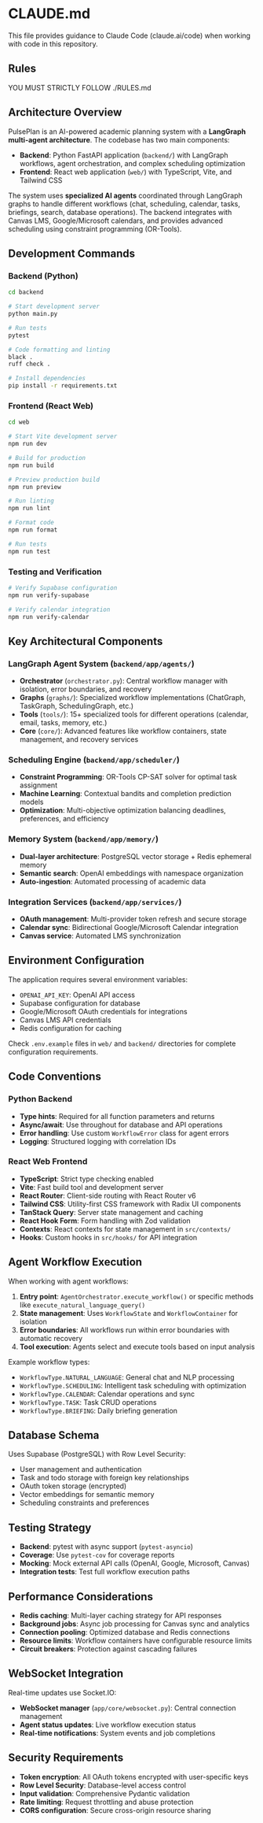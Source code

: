 # CLAUDE.md

This file provides guidance to Claude Code (claude.ai/code) when working with code in this repository.

## Rules
YOU MUST STRICTLY FOLLOW ./RULES.md

## Architecture Overview

PulsePlan is an AI-powered academic planning system with a **LangGraph multi-agent architecture**. The codebase has two main components:

- **Backend**: Python FastAPI application (`backend/`) with LangGraph workflows, agent orchestration, and complex scheduling optimization
- **Frontend**: React web application (`web/`) with TypeScript, Vite, and Tailwind CSS

The system uses **specialized AI agents** coordinated through LangGraph graphs to handle different workflows (chat, scheduling, calendar, tasks, briefings, search, database operations). The backend integrates with Canvas LMS, Google/Microsoft calendars, and provides advanced scheduling using constraint programming (OR-Tools).

## Development Commands

### Backend (Python)

```bash
cd backend

# Start development server
python main.py

# Run tests
pytest

# Code formatting and linting
black .
ruff check .

# Install dependencies
pip install -r requirements.txt
```

### Frontend (React Web)

```bash
cd web

# Start Vite development server
npm run dev

# Build for production
npm run build

# Preview production build
npm run preview

# Run linting
npm run lint

# Format code
npm run format

# Run tests
npm run test
```

### Testing and Verification

```bash
# Verify Supabase configuration
npm run verify-supabase

# Verify calendar integration
npm run verify-calendar
```

## Key Architectural Components

### LangGraph Agent System (`backend/app/agents/`)

- **Orchestrator** (`orchestrator.py`): Central workflow manager with isolation, error boundaries, and recovery
- **Graphs** (`graphs/`): Specialized workflow implementations (ChatGraph, TaskGraph, SchedulingGraph, etc.)
- **Tools** (`tools/`): 15+ specialized tools for different operations (calendar, email, tasks, memory, etc.)
- **Core** (`core/`): Advanced features like workflow containers, state management, and recovery services

### Scheduling Engine (`backend/app/scheduler/`)

- **Constraint Programming**: OR-Tools CP-SAT solver for optimal task assignment
- **Machine Learning**: Contextual bandits and completion prediction models
- **Optimization**: Multi-objective optimization balancing deadlines, preferences, and efficiency

### Memory System (`backend/app/memory/`)

- **Dual-layer architecture**: PostgreSQL vector storage + Redis ephemeral memory
- **Semantic search**: OpenAI embeddings with namespace organization
- **Auto-ingestion**: Automated processing of academic data

### Integration Services (`backend/app/services/`)

- **OAuth management**: Multi-provider token refresh and secure storage
- **Calendar sync**: Bidirectional Google/Microsoft Calendar integration
- **Canvas service**: Automated LMS synchronization

## Environment Configuration

The application requires several environment variables:

- `OPENAI_API_KEY`: OpenAI API access
- Supabase configuration for database
- Google/Microsoft OAuth credentials for integrations
- Canvas LMS API credentials
- Redis configuration for caching

Check `.env.example` files in `web/` and `backend/` directories for complete configuration requirements.

## Code Conventions

### Python Backend

- **Type hints**: Required for all function parameters and returns
- **Async/await**: Use throughout for database and API operations
- **Error handling**: Use custom `WorkflowError` class for agent errors
- **Logging**: Structured logging with correlation IDs

### React Web Frontend

- **TypeScript**: Strict type checking enabled
- **Vite**: Fast build tool and development server
- **React Router**: Client-side routing with React Router v6
- **Tailwind CSS**: Utility-first CSS framework with Radix UI components
- **TanStack Query**: Server state management and caching
- **React Hook Form**: Form handling with Zod validation
- **Contexts**: React contexts for state management in `src/contexts/`
- **Hooks**: Custom hooks in `src/hooks/` for API integration

## Agent Workflow Execution

When working with agent workflows:

1. **Entry point**: `AgentOrchestrator.execute_workflow()` or specific methods like `execute_natural_language_query()`
2. **State management**: Uses `WorkflowState` and `WorkflowContainer` for isolation
3. **Error boundaries**: All workflows run within error boundaries with automatic recovery
4. **Tool execution**: Agents select and execute tools based on input analysis

Example workflow types:

- `WorkflowType.NATURAL_LANGUAGE`: General chat and NLP processing
- `WorkflowType.SCHEDULING`: Intelligent task scheduling with optimization
- `WorkflowType.CALENDAR`: Calendar operations and sync
- `WorkflowType.TASK`: Task CRUD operations
- `WorkflowType.BRIEFING`: Daily briefing generation

## Database Schema

Uses Supabase (PostgreSQL) with Row Level Security:

- User management and authentication
- Task and todo storage with foreign key relationships
- OAuth token storage (encrypted)
- Vector embeddings for semantic memory
- Scheduling constraints and preferences

## Testing Strategy

- **Backend**: pytest with async support (`pytest-asyncio`)
- **Coverage**: Use `pytest-cov` for coverage reports
- **Mocking**: Mock external API calls (OpenAI, Google, Microsoft, Canvas)
- **Integration tests**: Test full workflow execution paths

## Performance Considerations

- **Redis caching**: Multi-layer caching strategy for API responses
- **Background jobs**: Async job processing for Canvas sync and analytics
- **Connection pooling**: Optimized database and Redis connections
- **Resource limits**: Workflow containers have configurable resource limits
- **Circuit breakers**: Protection against cascading failures

## WebSocket Integration

Real-time updates use Socket.IO:

- **WebSocket manager** (`app/core/websocket.py`): Central connection management
- **Agent status updates**: Live workflow execution status
- **Real-time notifications**: System events and job completions

## Security Requirements

- **Token encryption**: All OAuth tokens encrypted with user-specific keys
- **Row Level Security**: Database-level access control
- **Input validation**: Comprehensive Pydantic validation
- **Rate limiting**: Request throttling and abuse protection
- **CORS configuration**: Secure cross-origin resource sharing
